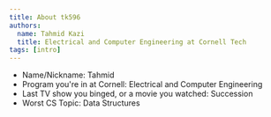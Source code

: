 ```yaml
---
title: About tk596
authors:
  name: Tahmid Kazi
  title: Electrical and Computer Engineering at Cornell Tech
tags: [intro]
---
```


- Name/Nickname: Tahmid
- Program you're in at Cornell: Electrical and Computer Engineering
- Last TV show you binged, or a movie you watched: Succession
- Worst CS Topic: Data Structures
